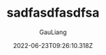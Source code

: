 ---
title: sadfasdfasdfsa
author: GauLiang
type: series
series: react
date: 2022-06-23T09:26:10.318Z
tags: []
description: description
draft: false
cover: false     # image name
---